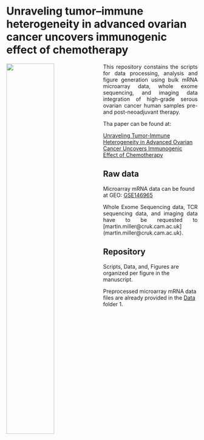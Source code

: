 # Unraveling tumor–immune heterogeneity in advanced ovarian cancer uncovers immunogenic effect of chemotherapy

<img src="https://github.com/cansysbio/HGSOC_TME_Heterogeneity/blob/master/Figures/graphical_abstract/OVCT_GraphicalAbstract_Rebuttal_ng.png" width="50%" align=left>

<p align="justify">
This repository constains the scripts for data processing, analysis and figure generation using bulk mRNA microarray data, whole exome sequencing, and imaging data integration of high-grade serous ovarian cancer human samples pre- and post-neoadjuvant therapy. 
</p>

Tha paper can be found at: 

[Unraveling Tumor-Immune Heterogeneity in Advanced Ovarian Cancer Uncovers Immunogenic Effect of Chemotherapy](https://www.biorxiv.org/content/10.1101/441428v2)

## Raw data

Microarray mRNA data can be found at GEO: [GSE146965](https://www.ncbi.nlm.nih.gov/geo/query/acc.cgi?acc=GSE146965)

<p align="justify">
Whole Exome Sequencing data, TCR sequencing data, and imaging data have to be requested to [martin.miller@cruk.cam.ac.uk](martin.miller@cruk.cam.ac.uk).
</p>


## Repository

Scripts, Data, and, Figures are organized per figure in the manuscript.

Preprocessed microarray mRNA data files are already provided in the [Data](https://github.com/cansysbio/HGSOC_TME_Heterogeneity/tree/master/Data/1) folder 1.
